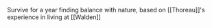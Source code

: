 Survive for a year finding balance with nature, based on [[Thoreau]]'s experience in living at [[Walden]]
